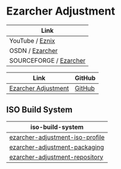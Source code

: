 
# Ezarcher Adjustment

| Link |
| --- |
| YouTube / [Eznix](https://www.youtube.com/c/eznix/videos) |
| OSDN / [Ezarcher](https://osdn.net/projects/ezarch/releases/) |
| SOURCEFORGE / [Ezarcher](https://sourceforge.net/projects/ezarch/files/) |


| Link | GitHub |
| --- | --- |
| [Ezarcher Adjustment](https://samwhelp.github.io/ezarcher-adjustment/) | [GitHub](https://github.com/samwhelp/ezarcher-adjustment) |


## ISO Build System

| iso-build-system |
| --- |
| [ezarcher-adjustment-iso-profile](https://github.com/samwhelp/ezarcher-adjustment/tree/main/project/ezarcher-adjustment-system/ezarcher-adjustment-iso-profile) |
| [ezarcher-adjustment-packaging](https://github.com/samwhelp/ezarcher-adjustment/tree/main/project/ezarcher-adjustment-system/ezarcher-adjustment-packaging) |
| [ezarcher-adjustment-repository](https://github.com/samwhelp/ezarcher-adjustment/tree/main/project/ezarcher-adjustment-system/ezarcher-adjustment-repository) |
